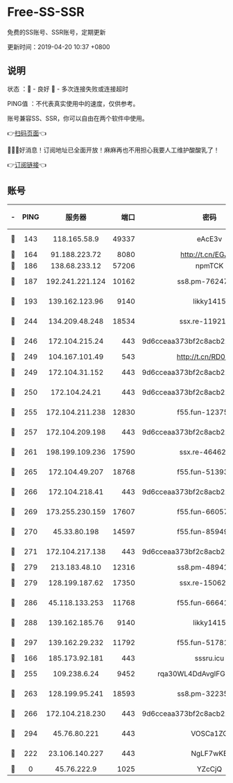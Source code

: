 # Free-SS-SSR

免费的SS账号、SSR账号，定期更新

更新时间：2019-04-20 10:37 +0800

## 说明

状态     ：🙂 - 良好 🙁 - 多次连接失败或连接超时

PING值   ：不代表真实使用中的速度，仅供参考。

账号兼容SS、SSR，你可以自由在两个软件中使用。

👉[扫码页面](https://liesauer.github.io/Free-SS-SSR/)👈

🎉🎉🎉好消息！订阅地址已全面开放！麻麻再也不用担心我要人工维护酸酸乳了！

👉[订阅链接](https://www.liesauer.net/yogurt/subscribe?ACCESS_TOKEN=DAYxR3mMaZAsaqUb)👈

## 账号

|-|PING|服务器|端口|密码|加密方式|区域|
|:----:|:----:|:-----:|-----:|:----:|:----:|:----:|
|🙂|143|118.165.58.9|49337|eAcE3v|chacha20-ietf|TW|
|🙂|164|91.188.223.72|8080|http://t.cn/EGJIyrl|rc4-md5|RU|
|🙂|186|138.68.233.12|57206|npmTCK|rc4-md5|US|
|🙂|187|192.241.221.124|10162|ss8.pm-76247353|aes-256-cfb|US|
|🙂|193|139.162.123.96|9140|likky1415|aes-256-cfb|JP|
|🙂|244|134.209.48.248|18534|ssx.re-11921938|aes-256-cfb|US|
|🙂|246|172.104.215.24|443|9d6cceaa373bf2c8acb22e60b6a58be6|aes-256-cfb|US|
|🙂|249|104.167.101.49|543|http://t.cn/RD0D7sx|rc4-md5|CA|
|🙂|249|172.104.31.152|443|9d6cceaa373bf2c8acb22e60b6a58be6|aes-256-cfb|US|
|🙂|250|172.104.24.21|443|9d6cceaa373bf2c8acb22e60b6a58be6|aes-256-cfb|US|
|🙂|255|172.104.211.238|12830|f55.fun-12375004|aes-256-cfb|US|
|🙂|257|172.104.209.198|443|9d6cceaa373bf2c8acb22e60b6a58be6|aes-256-cfb|US|
|🙂|261|198.199.109.236|17590|ssx.re-46462767|aes-256-cfb|US|
|🙂|265|172.104.49.207|18768|f55.fun-51393144|aes-256-cfb|SG|
|🙂|266|172.104.218.41|443|9d6cceaa373bf2c8acb22e60b6a58be6|aes-256-cfb|US|
|🙂|269|173.255.230.159|17607|f55.fun-66057870|aes-256-cfb|US|
|🙂|270|45.33.80.198|14597|f55.fun-85949731|aes-256-cfb|US|
|🙂|271|172.104.217.138|443|9d6cceaa373bf2c8acb22e60b6a58be6|aes-256-cfb|US|
|🙂|279|213.183.48.10|12316|ss8.pm-48941717|rc4-md5|RU|
|🙂|279|128.199.187.62|17350|ssx.re-15062538|aes-256-cfb|SG|
|🙂|286|45.118.133.253|11768|f55.fun-66641125|aes-256-cfb|SG|
|🙂|288|139.162.185.76|9140|likky1415|aes-256-cfb|DE|
|🙂|297|139.162.29.232|11792|f55.fun-51781250|aes-256-cfb|SG|
|🙂|166|185.173.92.181|443|sssru.icu|rc4-md5|RU|
|🙂|255|109.238.6.24|9452|rqa30WL4DdAvgIFG6Fs3znzTa|aes-256-cfb|FR|
|🙂|263|128.199.95.241|18593|ss8.pm-32235204|aes-256-cfb|SG|
|🙂|266|172.104.218.230|443|9d6cceaa373bf2c8acb22e60b6a58be6|aes-256-cfb|US|
|🙂|294|45.76.80.221|443|VOSCa1ZG|aes-256-cfb|DE|
|🙁|222|23.106.140.227|443|NgLF7wKB|aes-256-cfb|US|
|🙁|0|45.76.222.9|1025|YZcCjQ|rc4-md5|JP|

